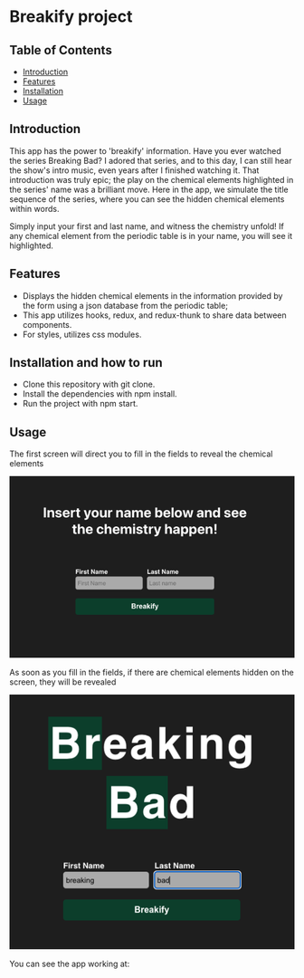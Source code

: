 # Breakify project

## Table of Contents

- [Introduction](#introduction)
- [Features](#features)
- [Installation](#installation)
- [Usage](#usage)

## Introduction

This app has the power to 'breakify' information. Have you ever watched the series Breaking Bad? I adored that series, and to this day, I can still hear the show's intro music, even years after I finished watching it. That introduction was truly epic; the play on the chemical elements highlighted in the series' name was a brilliant move. Here in the app, we simulate the title sequence of the series, where you can see the hidden chemical elements within words.

Simply input your first and last name, and witness the chemistry unfold! If any chemical element from the periodic table is in your name, you will see it highlighted.

## Features

- Displays the hidden chemical elements in the information provided by the form using a json database from the periodic table;
- This app utilizes hooks, redux, and redux-thunk to share data between components.
- For styles, utilizes css modules.

## Installation and how to run

- Clone this repository with git clone.
- Install the dependencies with npm install.
- Run the project with npm start.

## Usage

The first screen will direct you to fill in the fields to reveal the chemical elements

![First Screen](src/img/breafiky1.png)

As soon as you fill in the fields, if there are chemical elements hidden on the screen, they will be revealed

![Elements revelead](src/img/breakify2.png)

You can see the app working at:
